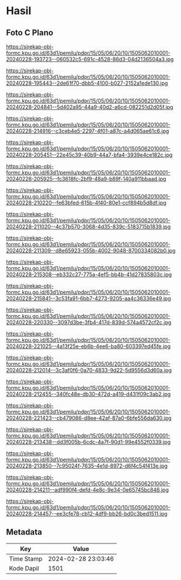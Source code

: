 # Hasil

## Foto C Plano

https://sirekap-obj-formc.kpu.go.id/63d1/pemilu/pdpr/15/05/06/20/10/1505062010001-20240228-193723--060532c5-691c-4528-86d3-04d2136504a3.jpg

https://sirekap-obj-formc.kpu.go.id/63d1/pemilu/pdpr/15/05/06/20/10/1505062010001-20240228-195443--2de61f70-dbb5-4100-b027-2152a1ede130.jpg

https://sirekap-obj-formc.kpu.go.id/63d1/pemilu/pdpr/15/05/06/20/10/1505062010001-20240228-204841--5d402a95-44a9-40d2-a6cd-082251d2d05f.jpg

https://sirekap-obj-formc.kpu.go.id/63d1/pemilu/pdpr/15/05/06/20/10/1505062010001-20240228-214916--c3ceb4e5-2297-4f01-a87c-a4d065ae61c6.jpg

https://sirekap-obj-formc.kpu.go.id/63d1/pemilu/pdpr/15/05/06/20/10/1505062010001-20240228-205451--22e45c39-40b9-44a7-bfa4-3939e4ce182c.jpg

https://sirekap-obj-formc.kpu.go.id/63d1/pemilu/pdpr/15/05/06/20/10/1505062010001-20240228-205925--fc3618fc-2bf9-48a9-b89f-140a911bbaad.jpg

https://sirekap-obj-formc.kpu.go.id/63d1/pemilu/pdpr/15/05/06/20/10/1505062010001-20240228-210220--fe63bfed-615b-4f40-80e1-ccf894b5d8df.jpg

https://sirekap-obj-formc.kpu.go.id/63d1/pemilu/pdpr/15/05/06/20/10/1505062010001-20240228-211020--4c37b570-3068-4d35-839c-5183715b1839.jpg

https://sirekap-obj-formc.kpu.go.id/63d1/pemilu/pdpr/15/05/06/20/10/1505062010001-20240228-211309--d8e65923-055b-4002-9048-8700334082b0.jpg

https://sirekap-obj-formc.kpu.go.id/63d1/pemilu/pdpr/15/05/06/20/10/1505062010001-20240228-215308--eb332c27-775a-4ef5-bb4b-41d27835803c.jpg

https://sirekap-obj-formc.kpu.go.id/63d1/pemilu/pdpr/15/05/06/20/10/1505062010001-20240228-215841--3c53fa91-6bb7-4273-9205-aa4c36336e49.jpg

https://sirekap-obj-formc.kpu.go.id/63d1/pemilu/pdpr/15/05/06/20/10/1505062010001-20240228-220330--3097d3be-3fb4-417d-839d-574a4572cf2c.jpg

https://sirekap-obj-formc.kpu.go.id/63d1/pemilu/pdpr/15/05/06/20/10/1505062010001-20240228-221025--4a13f25e-eb6b-4ee6-ba80-603397ed45fe.jpg

https://sirekap-obj-formc.kpu.go.id/63d1/pemilu/pdpr/15/05/06/20/10/1505062010001-20240228-212014--3c3af0f6-0a70-4833-9d22-5d9556d3d60a.jpg

https://sirekap-obj-formc.kpu.go.id/63d1/pemilu/pdpr/15/05/06/20/10/1505062010001-20240228-212455--340fc48e-db30-472d-a419-d431f09c3ab2.jpg

https://sirekap-obj-formc.kpu.go.id/63d1/pemilu/pdpr/15/05/06/20/10/1505062010001-20240228-221423--cb479086-d8ee-42af-87a0-6bfe556da630.jpg

https://sirekap-obj-formc.kpu.go.id/63d1/pemilu/pdpr/15/05/06/20/10/1505062010001-20240228-213438--dd3f005b-6cdc-4a7f-90d1-99e4552f0339.jpg

https://sirekap-obj-formc.kpu.go.id/63d1/pemilu/pdpr/15/05/06/20/10/1505062010001-20240228-213850--7c95024f-7635-4e1d-8972-d6f4c54f413e.jpg

https://sirekap-obj-formc.kpu.go.id/63d1/pemilu/pdpr/15/05/06/20/10/1505062010001-20240228-214211--adf990f4-defd-4e8c-9e34-0e65745bc846.jpg

https://sirekap-obj-formc.kpu.go.id/63d1/pemilu/pdpr/15/05/06/20/10/1505062010001-20240228-214457--ee3cfe78-cb12-4df9-bb26-bd0c3bed1511.jpg


## Metadata

| Key        | Value               |
| ---------- | ------------------- |
| Time Stamp | 2024-02-28 23:03:46 |
| Kode Dapil | 1501                |



